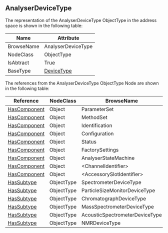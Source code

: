 <!-- objecttype -->
## AnalyserDeviceType
The representation of the AnalyserDeviceType ObjectType in the address space is shown in the following table:  

|Name|Attribute|
|---|---|
|BrowseName|AnalyserDeviceType|
|NodeClass|ObjectType|
|IsAbtract|True|
|BaseType|[DeviceType](../../../DI/ObjectTypes/DeviceType/readme.md)|

The references from the AnalyserDeviceType ObjectType Node are shown in the following table:  

|Reference|NodeClass|BrowseName|DataType|TypeDefinition|ModellingRule|
|---|---|---|---|---|---|
|[HasComponent](../../../Core/Part3/ReferenceTypes/HasComponent/readme.md)|Object|ParameterSet||[BaseObjectType](../../../Core/Part5/ObjectTypes/BaseObjectType/readme.md)|[Optional](../../../Core/Objects/Optional/readme.md)|
|[HasComponent](../../../Core/Part3/ReferenceTypes/HasComponent/readme.md)|Object|MethodSet||[BaseObjectType](../../../Core/Part5/ObjectTypes/BaseObjectType/readme.md)|[Mandatory](../../../Core/Objects/Mandatory/readme.md)|
|[HasComponent](../../../Core/Part3/ReferenceTypes/HasComponent/readme.md)|Object|Identification||[FunctionalGroupType](../../../DI/ObjectTypes/FunctionalGroupType/readme.md)|[Mandatory](../../../Core/Objects/Mandatory/readme.md)|
|[HasComponent](../../../Core/Part3/ReferenceTypes/HasComponent/readme.md)|Object|Configuration||[FunctionalGroupType](../../../DI/ObjectTypes/FunctionalGroupType/readme.md)|[Mandatory](../../../Core/Objects/Mandatory/readme.md)|
|[HasComponent](../../../Core/Part3/ReferenceTypes/HasComponent/readme.md)|Object|Status||[FunctionalGroupType](../../../DI/ObjectTypes/FunctionalGroupType/readme.md)|[Mandatory](../../../Core/Objects/Mandatory/readme.md)|
|[HasComponent](../../../Core/Part3/ReferenceTypes/HasComponent/readme.md)|Object|FactorySettings||[FunctionalGroupType](../../../DI/ObjectTypes/FunctionalGroupType/readme.md)|[Mandatory](../../../Core/Objects/Mandatory/readme.md)|
|[HasComponent](../../../Core/Part3/ReferenceTypes/HasComponent/readme.md)|Object|AnalyserStateMachine||[AnalyserDeviceStateMachineType](../../ObjectTypes/AnalyserDeviceStateMachineType/readme.md)|[Mandatory](../../../Core/Objects/Mandatory/readme.md)|
|[HasComponent](../../../Core/Part3/ReferenceTypes/HasComponent/readme.md)|Object|&lt;ChannelIdentifier&gt;||[AnalyserChannelType](../../ObjectTypes/AnalyserChannelType/readme.md)|[OptionalPlaceholder](../../../Core/Objects/OptionalPlaceholder/readme.md)|
|[HasComponent](../../../Core/Part3/ReferenceTypes/HasComponent/readme.md)|Object|&lt;AccessorySlotIdentifier&gt;||[AccessorySlotType](../../ObjectTypes/AccessorySlotType/readme.md)|[OptionalPlaceholder](../../../Core/Objects/OptionalPlaceholder/readme.md)|
|[HasSubtype](../../../Core/Part3/ReferenceTypes/HasSubtype/readme.md)|ObjectType|SpectrometerDeviceType||||
|[HasSubtype](../../../Core/Part3/ReferenceTypes/HasSubtype/readme.md)|ObjectType|ParticleSizeMonitorDeviceType||||
|[HasSubtype](../../../Core/Part3/ReferenceTypes/HasSubtype/readme.md)|ObjectType|ChromatographDeviceType||||
|[HasSubtype](../../../Core/Part3/ReferenceTypes/HasSubtype/readme.md)|ObjectType|MassSpectrometerDeviceType||||
|[HasSubtype](../../../Core/Part3/ReferenceTypes/HasSubtype/readme.md)|ObjectType|AcousticSpectrometerDeviceType||||
|[HasSubtype](../../../Core/Part3/ReferenceTypes/HasSubtype/readme.md)|ObjectType|NMRDeviceType||||

